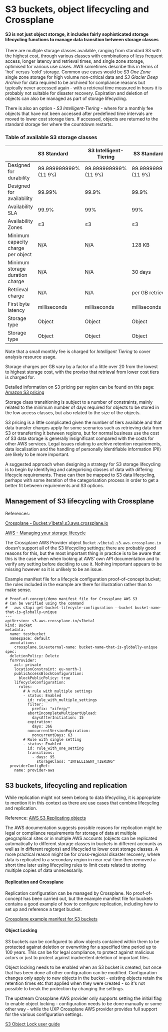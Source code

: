 # S3 buckets, object lifecycling and Crossplane

#### S3 is not just object storage, it includes fairly sophisticated storage lifecycling functions to manage data transition between storage classes

There are multiple storage classes available, ranging from standard S3 with the highest cost, through various classes with combinations of less frequent access, longer latency and retrieval times, and single zone storage, optimised for various use cases. AWS sometimes describe this in terms of 'hot' versus 'cold' storage. Common use cases would be *S3 One Zone* single zone storage for high volume non-critical data and *S3 Glacier Deep Archive* for data required to be archived for compliance reasons but typically never accessed again - with a retrieval time measured in hours it is probably not suitable for disaster recovery. Expiration and deletion of objects can also be managed as part of storage lifecycling.

There is also an option - *S3 Intelligent-Tiering* - where for a monthly fee objects that have not been accessed after predefined time intervals are moved to lower cost storage tiers. If accessed, objects are returned to the standard storage tier where the countdown restarts.

### Table of available S3 storage classes

|                                    | S3 Standard            | S3 Intelligent-Tiering | S3 Standard-IA         | S3 One Zone-IA         | S3 Glacier Instant Retrieval | S3 Glacier Flexible Retrieval | S3 Glacier Deep Archive |
|:---------------------------------- |:---------------------- | ---------------------- | ---------------------- | ---------------------- | ---------------------------- | ----------------------------- |:----------------------- |
| Designed for durability            | 99.999999999% (11 9’s) | 99.999999999% (11 9’s) | 99.999999999% (11 9’s) | 99.999999999% (11 9’s) | 99.999999999% (11 9’s)       | 99.999999999% (11 9’s)        | 99.999999999% (11 9’s)  |
| Designed for availability          | 99.99%                 | 99.9%                  | 99.9%                  | 99.5%                  | 99.9%                        | 99.99%                        | 99.99%                  |
| Availability SLA                   | 99.9%                  | 99%                    | 99%                    | 99%                    | 99%                          | 99.%                          | 99.9%                   |
| Availability Zones                 | ≥3                     | ≥3                     | ≥3                     | 1                      | ≥3                           | ≥3                            | ≥3                      |
| Minimum capacity charge per object | N/A                    | N/A                    | 128 KB                 | 128 KB                 | 128 KB                       | 40 KB                         | 40 KB                   |
| Minimum storage duration charge    | N/A                    | N/A                    | 30 days                | 30 days                | 90 days                      | 90 days                       | 180 days                |
| Retrieval charge                   | N/A                    | N/A                    | per GB retrieved       | per GB retrieved       | per GB retrieved             | per GB retrieved              | per GB retrieved        |
| First byte latency                 | milliseconds           | milliseconds           | milliseconds           | milliseconds           | milliseconds                 | minutes or hours              | hours                   |
| Storage type                       | Object                 | Object                 | Object                 | Object                 | Object                       | Object                        | Object                  |
| Storage type                       | Object                 | Object                 | Object                 | Object                 | Object                       | Object                        | Object                  |

Note that a small monthly fee is charged for *Intelligent Tiering* to cover analysis resource usage. 

Storage charges per GB vary by a factor of a little over 20 from the lowest to highest storage cost, with the proviso that retrieval from lower cost tiers is charged for.

Detailed information on S3 pricing per region can be found on this page: [Amazon S3 pricing](https://aws.amazon.com/s3/pricing/)

Storage class transitioning is subject to a number of constraints, mainly related to the minimum number of days required for objects to be stored in the low access classes, but also related to the size of the objects.

S3 pricing is a little complicated given the number of tiers available and that data transfer charges apply for some scenarios such as retrieving data from S3 or transferring it between regions, but for normal business use the cost of S3 data storage is generally insignificant compared with the costs for other AWS services. Legal issues relating to archive retention requirements, data localisation and the handling of personally identifiable information (PII) are likely to be more important.

A suggested approach when designing a strategy for S3 storage lifecycling is to begin by identifying and categorising classes of data with differing lifecycle requirements. These can then be mapped to S3 data lifecycling, perhaps with some iteration of the categorisation process in order to get a better fit between requirements and S3 options.

## Management of S3 lifecycling with Crossplane

References:

[Crossplane - Bucket.v1beta1.s3.aws.crossplane.io](https://doc.crds.dev/github.com/crossplane/provider-aws/s3.aws.crossplane.io/Bucket/v1beta1@v0.29.0)

[AWS - Managing your storage lifecycle](https://docs.aws.amazon.com/AmazonS3/latest/userguide/object-lifecycle-mgmt.html)

The Crossplane AWS Provider object `Bucket.v1beta1.s3.aws.crossplane.io` doesn't support all of the S3 lifecycling settings; there are probably good reasons for this, but the most important thing in practice is to be aware that this is the case when when looking at AWS’ own API documentation and to verify any setting before deciding to use it. Nothing important appears to be missing however so it is unlikely to be an issue.

Example manifest file for a lifecycle configuration proof-of-concept bucket; the rules included in the example are there for illustration rather than to make sense.

```
# Proof-of-concept/demo manifest file for Crossplane AWS S3
# Can be verified using the command
#   aws s3api get-bucket-lifecycle-configuration --bucket bucket-name-that-is-globally-unique
---
apiVersion: s3.aws.crossplane.io/v1beta1
kind: Bucket
metadata:
  name: testbucket
  namespace: default
  annotations:
    crossplane.io/external-name: bucket-name-that-is-globally-unique
spec:
  deletionPolicy: Delete
  forProvider:
    acl: private
    locationConstraint: eu-north-1
    publicAccessBlockConfiguration:
      blockPublicPolicy: true
    lifecycleConfiguration:
      rules:
        # A rule with multiple settings
        - status: Enabled
          id: rule_with_multiple_settings
          filter:
            prefix: "xiferp/"
          abortIncompleteMultipartUpload:
            daysAfterInitiation: 15
          expiration:
            days: 366
          noncurrentVersionExpiration:
            noncurrentDays: 63
        # Rule with single setting
        - status: Enabled
          id: rule_with_one_setting
          transitions:
            - days: 95
              storageClass: "INTELLIGENT_TIERING"
  providerConfigRef:
    name: provider-aws
```

## S3 buckets, lifecycling and replication

While replication might not seem belong to data lifecycling, it is appropriate to mention it in this context as there are use cases that combine lifecycling and replication.

Reference: [AWS S3 Replicating objects](https://docs.aws.amazon.com/AmazonS3/latest/userguide/replication.html)

The AWS documentation suggests possible reasons for replication might be legal or compliance requirements for storage of data at multiple geographical sites or in multiple AWS accounts (objects can be replicated automatically to different storage classes in buckets in different accounts as well as in different regions) and lifecycled to lower cost storage classes. A more practical reason might be for cross-regional disaster recovery, where data is replicated to a secondary region in near real-time then removed a short time later using lifecycling rules to limit costs related to storing multiple copies of data unnecessarily. 

#### Replication and Crossplane

Replication configuration can be managed by Crossplane. No proof-of-concept has been carried out, but the example manifest file for buckets contains a good example of how to configure replication, including how to set up and reference a target bucket. 

[Crossplane example manifest for S3 buckets](https://github.com/crossplane-contrib/provider-aws/blob/master/examples/s3/bucket.yaml)

#### Object Locking

S3 buckets can be configured to allow objects contained within them to be protected against deletion or overwriting for a specified time period up to 100 years. This can be for legal compliance, to protect against malicious actors or just to protect against inadvertent deletion of important files.

Object locking needs to be enabled when an S3 bucket is created, but once that has been done all other configuration can be modified. Configuration changes only apply to new objects in the bucket - existing objects retain the retention times etc that applied when they were created - so it's not possible to break the protection by changing the settings.

The upstream Crossplane AWS provider only supports setting the initial flag to enable object locking - configuration needs to be done manually or some other way - while the UXP Crossplane AWS provider provides full support for the various configuration settings.

[S3 Object Lock user guide](https://docs.aws.amazon.com/AmazonS3/latest/userguide/object-lock.html)

